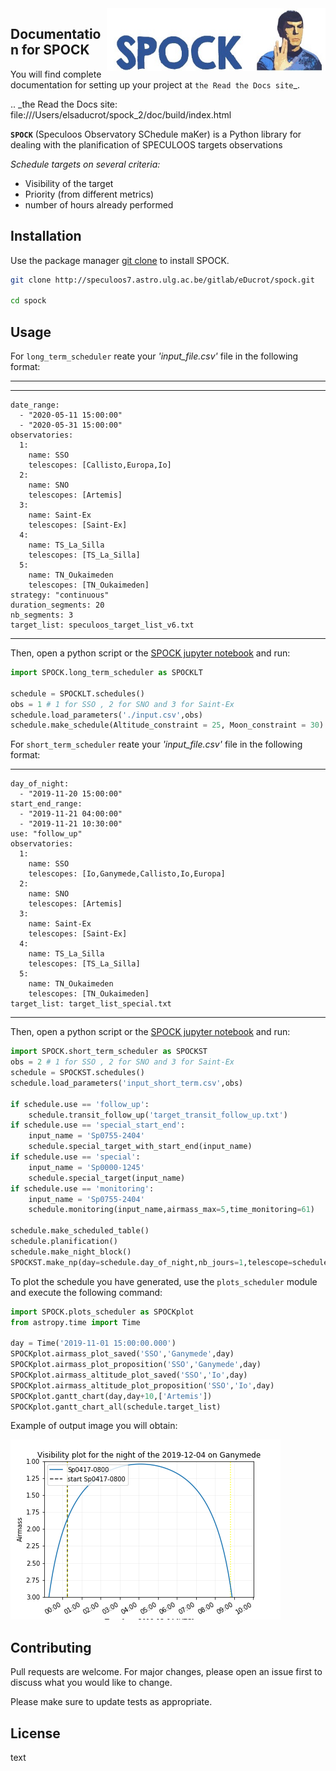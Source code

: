 <img align="right" src="./SPOCK_Figures/logo_SPOCK_2.png" width="350" height="100">


Documentation for SPOCK
------------------------

You will find complete documentation for setting up your project at `the Read
the Docs site`_.

.. _the Read the Docs site: file:///Users/elsaducrot/spock_2/doc/build/index.html

**`SPOCK`** (Speculoos Observatory SChedule maKer) is a Python library for dealing with the planification of SPECULOOS targets observations

*Schedule targets on several criteria:*
*  Visibility of the target
*  Priority (from different metrics)
*  number of hours already performed

## Installation

Use the package manager [git clone]() to install SPOCK.

```bash
git clone http://speculoos7.astro.ulg.ac.be/gitlab/eDucrot/spock.git

cd spock
```

## Usage

For `long_term_scheduler` reate your *'input_file.csv'* file in the following format:

--- 
--- 
    date_range: 
      - "2020-05-11 15:00:00"
      - "2020-05-31 15:00:00"
    observatories:
      1:
        name: SSO
        telescopes: [Callisto,Europa,Io]
      2:
        name: SNO
        telescopes: [Artemis]
      3: 
        name: Saint-Ex
        telescopes: [Saint-Ex]
      4: 
        name: TS_La_Silla
        telescopes: [TS_La_Silla]
      5: 
        name: TN_Oukaimeden
        telescopes: [TN_Oukaimeden]
    strategy: "continuous"
    duration_segments: 20
    nb_segments: 3
    target_list: speculoos_target_list_v6.txt
---

Then, open a python script or the [SPOCK jupyter notebook]() and run:

```python
import SPOCK.long_term_scheduler as SPOCKLT

schedule = SPOCKLT.schedules()
obs = 1 # 1 for SSO , 2 for SNO and 3 for Saint-Ex
schedule.load_parameters('./input.csv',obs)
schedule.make_schedule(Altitude_constraint = 25, Moon_constraint = 30)
```


For `short_term_scheduler` reate your *'input_file.csv'* file in the following format:

--- 
    day_of_night: 
      - "2019-11-20 15:00:00"
    start_end_range: 
      - "2019-11-21 04:00:00"
      - "2019-11-21 10:30:00"
    use: "follow_up"
    observatories:
      1:
        name: SSO
        telescopes: [Io,Ganymede,Callisto,Io,Europa]
      2:
        name: SNO
        telescopes: [Artemis]
      3: 
        name: Saint-Ex
        telescopes: [Saint-Ex]
      4: 
        name: TS_La_Silla
        telescopes: [TS_La_Silla]
      5: 
        name: TN_Oukaimeden
        telescopes: [TN_Oukaimeden]
    target_list: target_list_special.txt
---

Then, open a python script or the [SPOCK jupyter notebook]() and run:

```python
import SPOCK.short_term_scheduler as SPOCKST
obs = 2 # 1 for SSO , 2 for SNO and 3 for Saint-Ex
schedule = SPOCKST.schedules()
schedule.load_parameters('input_short_term.csv',obs)

if schedule.use == 'follow_up':
    schedule.transit_follow_up('target_transit_follow_up.txt')
if schedule.use == 'special_start_end':
    input_name = 'Sp0755-2404'
    schedule.special_target_with_start_end(input_name)
if schedule.use == 'special':
    input_name = 'Sp0000-1245'
    schedule.special_target(input_name)
if schedule.use == 'monitoring':
    input_name = 'Sp0755-2404'
    schedule.monitoring(input_name,airmass_max=5,time_monitoring=61)

schedule.make_scheduled_table()
schedule.planification()
schedule.make_night_block()
SPOCKST.make_np(day=schedule.day_of_night,nb_jours=1,telescope=schedule.telescope)
```

To plot the schedule you have generated, use the `plots_scheduler` module and execute the following command:

```python
import SPOCK.plots_scheduler as SPOCKplot
from astropy.time import Time

day = Time('2019-11-01 15:00:00.000')
SPOCKplot.airmass_plot_saved('SSO','Ganymede',day)
SPOCKplot.airmass_plot_proposition('SSO','Ganymede',day)
SPOCKplot.airmass_altitude_plot_saved('SSO','Io',day)
SPOCKplot.airmass_altitude_plot_proposition('SSO','Io',day)
SPOCKplot.gantt_chart(day,day+10,['Artemis'])
SPOCKplot.gantt_chart_all(schedule.target_list)

```

Example of output image you will obtain:


![Test Image 1](./SPOCK_Figures/visibiblity_plot_example.png)


## Contributing
Pull requests are welcome. For major changes, please open an issue first to discuss what you would like to change.

Please make sure to update tests as appropriate.

## License

<span style=“color:red;”> text </span>